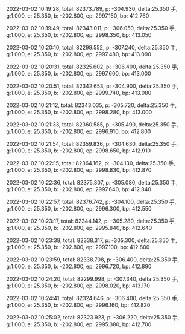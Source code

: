 2022-03-02 10:19:28, total: 82373.789, p: -304.930, delta:25.350 手, g:1.000, e: 25.350, b: -202.800, ep: 2997.150, bp: 412.760

2022-03-02 10:19:49, total: 82343.011, p: -306.050, delta:25.350 手, g:1.000, e: 25.350, b: -202.800, ep: 2998.350, bp: 413.050

2022-03-02 10:20:10, total: 82299.552, p: -307.240, delta:25.350 手, g:1.000, e: 25.350, b: -202.800, ep: 2997.480, bp: 413.090

2022-03-02 10:20:31, total: 82325.602, p: -306.400, delta:25.350 手, g:1.000, e: 25.350, b: -202.800, ep: 2997.600, bp: 413.000

2022-03-02 10:20:51, total: 82342.653, p: -304.900, delta:25.350 手, g:1.000, e: 25.350, b: -202.800, ep: 2999.740, bp: 413.080

2022-03-02 10:21:12, total: 82343.035, p: -305.720, delta:25.350 手, g:1.000, e: 25.350, b: -202.800, ep: 2998.280, bp: 413.000

2022-03-02 10:21:33, total: 82360.585, p: -305.490, delta:25.350 手, g:1.000, e: 25.350, b: -202.800, ep: 2996.910, bp: 412.800

2022-03-02 10:21:54, total: 82359.836, p: -304.630, delta:25.350 手, g:1.000, e: 25.350, b: -202.800, ep: 2998.650, bp: 412.910

2022-03-02 10:22:15, total: 82364.162, p: -304.130, delta:25.350 手, g:1.000, e: 25.350, b: -202.800, ep: 2998.830, bp: 412.870

2022-03-02 10:22:36, total: 82375.307, p: -305.080, delta:25.350 手, g:1.000, e: 25.350, b: -202.800, ep: 2997.640, bp: 412.840

2022-03-02 10:22:57, total: 82376.742, p: -304.100, delta:25.350 手, g:1.000, e: 25.350, b: -202.800, ep: 2996.300, bp: 412.550

2022-03-02 10:23:17, total: 82344.142, p: -305.280, delta:25.350 手, g:1.000, e: 25.350, b: -202.800, ep: 2995.840, bp: 412.640

2022-03-02 10:23:38, total: 82338.317, p: -305.300, delta:25.350 手, g:1.000, e: 25.350, b: -202.800, ep: 2997.100, bp: 412.800

2022-03-02 10:23:59, total: 82338.708, p: -306.400, delta:25.350 手, g:1.000, e: 25.350, b: -202.800, ep: 2996.720, bp: 412.890

2022-03-02 10:24:20, total: 82299.998, p: -307.340, delta:25.350 手, g:1.000, e: 25.350, b: -202.800, ep: 2998.020, bp: 413.170

2022-03-02 10:24:41, total: 82324.646, p: -306.400, delta:25.350 手, g:1.000, e: 25.350, b: -202.800, ep: 2996.160, bp: 412.820

2022-03-02 10:25:02, total: 82323.923, p: -306.220, delta:25.350 手, g:1.000, e: 25.350, b: -202.800, ep: 2995.380, bp: 412.700